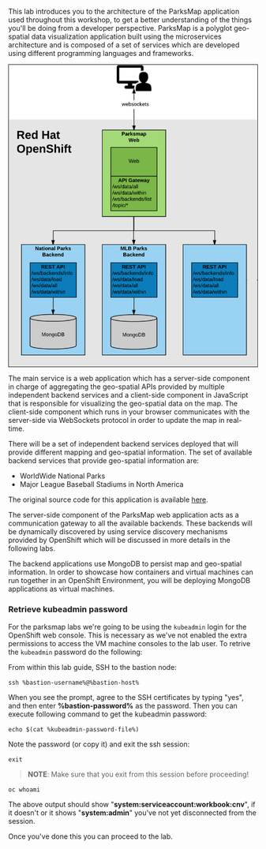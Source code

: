 This lab introduces you to the architecture of the ParksMap application used throughout this workshop, to get a better understanding of the things you'll be doing from a developer perspective. ParksMap is a polyglot geo-spatial data visualization application built using the microservices architecture and is composed of a set of services which are developed using different programming languages and frameworks.

<img  border="1" align="center" src="img/roadshow-app-architecture.png" title="Application architecture"/>

The main service is a web application which has a server-side component in charge of aggregating the geo-spatial APIs provided by multiple independent backend services and a client-side component in JavaScript that is responsible for visualizing the geo-spatial data on the map. The client-side component which runs in your browser communicates with the server-side via WebSockets protocol in order to update the map in real-time.

There will be a set of independent backend services deployed that will provide different mapping and geo-spatial information. The set of available backend services that provide geo-spatial information are:

* WorldWide National Parks
* Major League Baseball Stadiums in North America

The original source code for this application is available [here](https://github.com/openshift-roadshow/parksmap-web).

The server-side component of the ParksMap web application acts as a communication gateway to all the available backends. These backends will be dynamically discovered by using service discovery mechanisms provided by OpenShift which will be discussed in more details in the following labs.

The backend applications use MongoDB to persist map and geo-spatial information. In order to showcase how containers and virtual machines can run together in an OpenShift Environment, you will be deploying MongoDB applications as virtual machines.

### Retrieve kubeadmin password

For the parksmap labs we're going to be using the `kubeadmin` login for the OpenShift web console. This is necessary as we've not enabled the extra permissions to access the VM machine consoles to the lab user. To retrive the `kubeadmin` password do the following:

From within this lab guide, SSH to the bastion node:

```execute-1
ssh %bastion-username%@%bastion-host%
```

When you see the prompt, agree to the SSH certificates by typing "yes", and then enter **%bastion-password%** as the password. Then you can execute following command to get the kubeadmin password:

```execute-1
echo $(cat %kubeadmin-password-file%)
```

Note the password (or copy it) and exit the ssh session:

```execute-1
exit
```

> **NOTE**: Make sure that you exit from this session before proceeding!

```execute-1
oc whoami
```

The above output should show "**system:serviceaccount:workbook:cnv**", if it doesn't or it shows "**system:admin**" you've not yet disconnected from the session.

Once you've done this you can proceed to the lab.